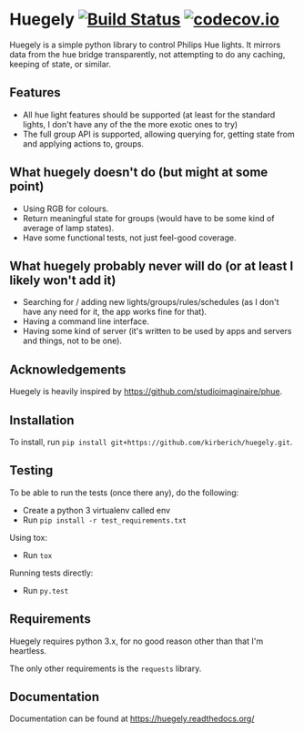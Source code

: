 # Huegely [![Build Status](https://travis-ci.org/kirberich/huegely.svg?branch=master)](https://travis-ci.org/kirberich/huegely) [![codecov.io](https://codecov.io/github/kirberich/huegely/coverage.svg?branch=master)](https://codecov.io/github/kirberich/huegely?branch=master)
Huegely is a simple python library to control Philips Hue lights. It mirrors data from the hue bridge transparently, not attempting to do any caching, keeping of state, or similar.

## Features
 - All hue light features should be supported (at least for the standard lights, I don't have any of the the more exotic ones to try)
 - The full group API is supported, allowing querying for, getting state from and applying actions to, groups.

## What huegely doesn't do (but might at some point)
 - Using RGB for colours.
 - Return meaningful state for groups (would have to be some kind of average of lamp states).
 - Have some functional tests, not just feel-good coverage.

## What huegely probably never will do (or at least I likely won't add it)
 - Searching for / adding new lights/groups/rules/schedules (as I don't have any need for it, the app works fine for that).
 - Having a command line interface.
 - Having some kind of server (it's written to be used by apps and servers and things, not to be one).

## Acknowledgements
Huegely is heavily inspired by https://github.com/studioimaginaire/phue.

## Installation
To install, run `pip install git+https://github.com/kirberich/huegely.git`.

## Testing
To be able to run the tests (once there any), do the following:

 - Create a python 3 virtualenv called env
 - Run `pip install -r test_requirements.txt`

Using tox:
 - Run `tox`

Running tests directly:
 - Run `py.test`

## Requirements
Huegely requires python 3.x, for no good reason other than that I'm heartless.

The only other requirements is the `requests` library.

## Documentation
Documentation can be found at https://huegely.readthedocs.org/

